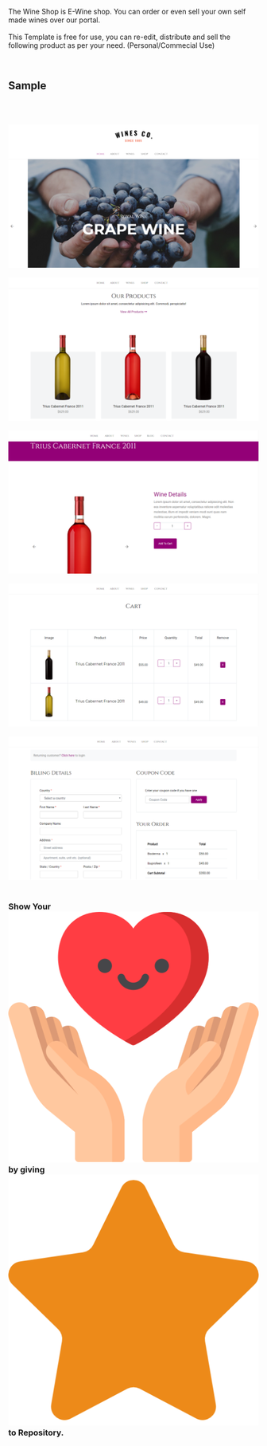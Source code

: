 The Wine Shop is E-Wine shop. You can order or even sell your own self made wines over our portal.
<br> 
<br> This Template is free for use, you can re-edit, distribute and sell the following product as per your need. (Personal/Commecial Use)
<br>

<br> <h2> Sample </h2>
<br>
<br>

<img src="sample/1.png"> </img><br>
<br>
<img src="sample/2.png"> </img><br><br>
<img src="sample/3.png"> </img><br><br>
<img src="sample/4.png"> </img><br><br>
<img src="sample/5.png"> </img><br><br>


<h3> Show Your <img src="sample/give.png"> </img> by giving <img src="sample/star.png"></img> to Repository. </h3>
